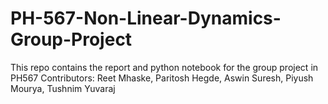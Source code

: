 # PH-567-Non-Linear-Dynamics-Group-Project
This repo contains the report and python notebook for the group project in PH567
Contributors: Reet Mhaske, Paritosh Hegde, Aswin Suresh, Piyush Mourya, Tushnim Yuvaraj
